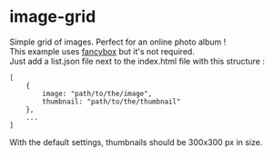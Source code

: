 # image-grid

Simple grid of images. Perfect for an online photo album !  
This example uses [fancybox](https://github.com/fancyapps/fancybox/) but it's not required.  
Just add a list.json file next to the index.html file with this structure :
```
[
    {
        image: "path/to/the/image",
        thumbnail: "path/to/the/thumbnail"
    },
    ...
]
```
With the default settings, thumbnails should be 300x300 px in size.
